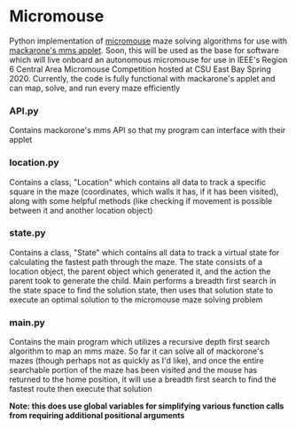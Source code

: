 # Micromouse
Python implementation of [micromouse](https://en.wikipedia.org/wiki/Micromouse) maze solving algorithms for use with [mackarone's mms applet](https://github.com/mackorone/mms). Soon, this will be used as the base for software which will live onboard an autonomous micromouse for use in IEEE's Region 6 Central Area Micromouse Competition hosted at CSU East Bay Spring 2020. Currently, the code is fully functional with mackarone's applet and can map, solve, and run every maze efficiently

### API.py
Contains mackorone's mms API so that my program can interface with their applet

### location.py
Contains a class, "Location" which contains all data to track a specific square in the maze (coordinates, which walls it has, if it has been visited), along with some helpful methods (like checking if movement is possible between it and another location object)

### state.py
Contains a class, "State" which contains all data to track a virtual state for calculating the fastest path through the maze. The state consists of a location object, the parent object which generated it, and the action the parent took to generate the child. Main performs a breadth first search in the state space to find the solution state, then uses that solution state to execute an optimal solution to the micromouse maze solving problem

### main.py
Contains the main program which utilizes a recursive depth first search algorithm to map an mms maze. So far it can solve all of mackorone's mazes (though perhaps not as quickly as I'd like), and once the entire searchable portion of the maze has been visited and the mouse has returned to the home position, it will use a breadth first search to find the fastest route then execute that solution  

**Note: this does use global variables for simplifying various function calls from requiring additional positional arguments**
